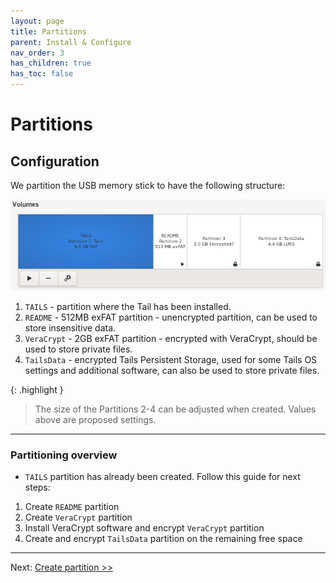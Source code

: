```yaml
---
layout: page
title: Partitions
parent: Install & Configure
nav_order: 3
has_children: true
has_toc: false
---
```


# Partitions

## Configuration

We partition the USB memory stick to have the following structure:

![](../../images/disk_layout.png)

1. `TAILS` - partition where the Tail has been installed.
2. `README` - 512MB exFAT partition - unencrypted partition, can be used to store insensitive data.
3. `VeraCrypt` - 2GB exFAT partition - encrypted with VeraCrypt, should be used to store private files.
4. `TailsData` - encrypted Tails Persistent Storage, used for some Tails OS settings and additional software, can also be used to store private files.


{: .highlight }

> The size of the Partitions 2-4 can be adjusted when created. Values above are proposed settings.

---


### Partitioning overview

* `TAILS` partition has already been created. Follow this guide for next steps:

1. Create `README` partition
2. Create `VeraCrypt` partition
3. Install VeraCrypt software and encrypt `VeraCrypt` partition
4. Create and encrypt `TailsData` partition on the remaining free space 


---

Next:  [Create partition >>](partitions_create.html)


